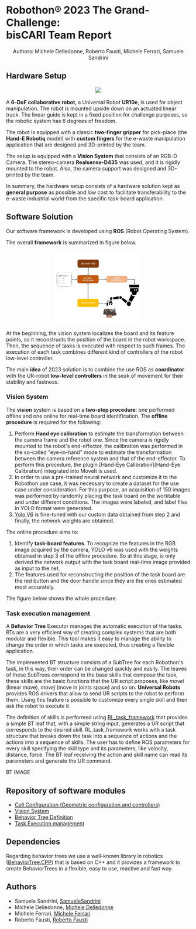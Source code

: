 # Robothon® 2023 The Grand-Challenge: <br> bisCARI Team Report
<p align="center">
Authors: Michele Delledonne, Roberto Fausti, Michele Ferrari, Samuele Sandrini
</p>

## Hardware Setup
<p align="center">
  <img height="500" src="https://github.com/JRL-CARI-CNR-UNIBS/Robothon2023/blob/master/robothon2023_images/setup_description.png">
</p>

A **6-DoF collaborative robot**, a Universal Robot **UR10e**, is used for object manipulation. The robot is mounted upside down on an actuated linear track. The linear guide is kept in a fixed position for challenge purposes, so the robotic system has 6 degrees of freedom.

The robot is equipped with a classic **two-finger gripper** for pick-place (the **Hand-E Robotiq** model) with **custom fingers** for the e-waste manipulation application that are designed and 3D-printed by the team.

The setup is equipped with a **Vision System** that consists of an RGB-D Camera. The stereo-camera **Realsense-D435** was used, and it is rigidly mounted to the robot. Also, the camera support was designed and 3D-printed by the team.

In summary, the hardware setup consists of a hardware solution kept as **general purpose** as possible and low cost to facilitate transferability to the e-waste industrial world from the specific task-board application.

## Software Solution
Our software framework is developed using **ROS** (Robot Operating System).

The overall **framework** is summarized in figure below.
<p align="center">
  <img height="200" src="https://github.com/JRL-CARI-CNR-UNIBS/Robothon2023/blob/master/robothon2023_images/software_setup.jpg">
</p>

At the beginning, the vision system localizes the board and its feature points, so it reconstructs the position of the board in the robot workspace. Then, the sequence of tasks is executed with respect to such frames. The execution of each task combines different kind of controllers of the robot low-level controller.

The main **idea** of 2023 solution is to combine the use ROS as **coordinator** with the UR-robot **low-level controllers** in the seak of movement for their stability and fastness.

### Vision System
The **vision** system is based on a **two-step procedure**: one performed offline and one online for real-time board identification.
The **offline procedure** is required for the following:
1. Perform **Hand eye calibration** to estimate the transformation between the camera frame and the robot one. Since the camera is rigidly mounted to the robot's end-effector, the calibration was performed in the so-called "eye-in-hand" mode to estimate the transformation between the camera reference system and that of the end-effector. To perform this procedure,  the plugin [Hand-Eye Calibration](Hand-Eye Calibration) integrated into MoveIt is used.
2. In order to use a pre-trained neural network and customize it to the Robothon use case, it was necessary to create a dataset for the use case under consideration. For this purpose, an acquisition of 150 images was performed by randomly placing the task board on the worktable and under different conditions. The images were labeled, and label files in YOLO format were generated.
3. [Yolo V6](https://github.com/meituan/YOLOv6) is fine-tuned with our custom data obtained from step 2 and finally, the network weights are obtained.

The online procedure aims to:
1. Identify **task-board features**. To recognize the features in the RGB image acquired by the camera, YOLO v6 was used with the weights obtained in step 3 of the offline procedure. So at this stage, is only derived the network output with the task board real-time image provided as input to the net.
2. The features used for reconstructing the position of the task board are the red button and the door handle since they are the ones estimated most accurately.

The figure below shows the whole procedure.

### Task execution management
A **Behavior Tree** Executor manages the automatic execution of the tasks. BTs are a very efficient way of creating complex systems that are both modular and flexible. This tool makes it easy to manage the ability to change the order in which tasks are executed, thus creating a flexible application.

The implemented BT structure consists of a SubTree for each Robothon's task, in this way, their order can be changed quickly and easily. The leaves of these SubTrees correspond to the base skills that compose the task, these skills are the basic functions that the UR script proposes, like *movel* (linear move), *movej* (move in joints space) and so on. **Universal Robots** provides ROS drivers that allow to send UR scripts to the robot to perform them. Using this feature is possible to customize every single skill and then ask the robot to execute it.

The definition of skills is performed using [RL_task_framework](https://github.com/JRL-CARI-CNR-UNIBS/RL_task_framework) that provides a simple BT leaf that, with a simple string input, generates a UR script that corresponds to the desired skill. RL_task_framework works with a task structure that breaks down the task into a sequence of actions and the actions into a sequence of skills. The user has to define ROS parameters for every skill specifying the skill type and its parameters, like velocity, distance, force. The BT leaf receiving the action and skill name can read its parameters and generate the UR command.

BT IMAGE

## Repository of software modules
- [Cell Configuration (Geometric configuration and controllers)](https://github.com/JRL-CARI-CNR-UNIBS/Robothon2023/tree/master/robothon2023_cell)
- [Vision System](https://github.com/JRL-CARI-CNR-UNIBS/Robothon2023/tree/master/robothon2023_vision)
- [Behavior Tree Definition](https://github.com/JRL-CARI-CNR-UNIBS/Robothon2023/tree/master/robothon2023_tree)
- [Task Execution management](https://github.com/JRL-CARI-CNR-UNIBS/RL_task_framework)

## Dependencies
Regarding behavior trees we use a well-known library in robotics ([BehaviorTree.CPP](https://github.com/BehaviorTree/BehaviorTree.CPP)) that is based on C++ and it provides a framework to create BehaviorTrees in a flexible, easy to use, reactive and fast way.

## Authors

- Samuele Sandrini, [SamueleSandrini](https://github.com/SamueleSandrini)
- Michele Delledonne, [Michele Delledonne](https://github.com/MichiDelle)
- Michele Ferrari, [Michele Ferrari](https://github.com/MikFerrari)
- Roberto Fausti, [Roberto Fausti](https://github.com/RobertoFausti)
